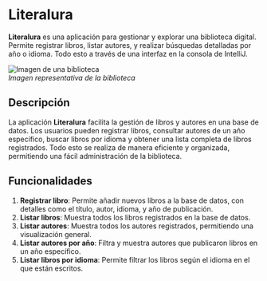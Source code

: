 # Literalura

**Literalura** es una aplicación para gestionar y explorar una biblioteca digital. Permite registrar libros, listar autores, y realizar búsquedas detalladas por año o idioma. Todo esto a través de una interfaz en la consola de IntelliJ.

![Imagen de una biblioteca](ruta/a/tu/imagen.jpg)  
*Imagen representativa de la biblioteca*

## Descripción

La aplicación **Literalura** facilita la gestión de libros y autores en una base de datos. Los usuarios pueden registrar libros, consultar autores de un año específico, buscar libros por idioma y obtener una lista completa de libros registrados. Todo esto se realiza de manera eficiente y organizada, permitiendo una fácil administración de la biblioteca.

## Funcionalidades

1. **Registrar libro**: Permite añadir nuevos libros a la base de datos, con detalles como el título, autor, idioma, y año de publicación.
2. **Listar libros**: Muestra todos los libros registrados en la base de datos.
3. **Listar autores**: Muestra todos los autores registrados, permitiendo una visualización general.
4. **Listar autores por año**: Filtra y muestra autores que publicaron libros en un año específico.
5. **Listar libros por idioma**: Permite filtrar los libros según el idioma en el que están escritos.


